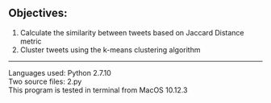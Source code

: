 ## Objectives:
1. Calculate the similarity between tweets based on Jaccard Distance metric  
2. Cluster tweets using the k-means clustering algorithm  

-----  
Languages used: Python 2.7.10   
Two source files: 2.py   
This program is tested in terminal from MacOS 10.12.3     
 
